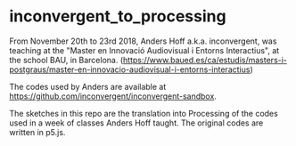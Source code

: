 # inconvergent_to_processing

From November 20th to 23rd 2018, Anders Hoff a.k.a. inconvergent, was teaching at the "Master en Innovació Audiovisual i Entorns Interactius", at the school BAU, in Barcelona. (https://www.baued.es/ca/estudis/masters-i-postgraus/master-en-innovacio-audiovisual-i-entorns-interactius)

The codes used by Anders are available at https://github.com/inconvergent/inconvergent-sandbox.

The sketches in this repo are the translation into Processing of the codes used in a week of classes Anders Hoff taught. The original codes are written in p5.js.
